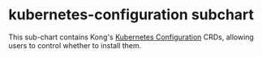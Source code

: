 # kubernetes-configuration subchart

This sub-chart contains Kong's [Kubernetes Configuration][kconf] CRDs, allowing users to control whether to install them.

[kconf]: https://github.com/Kong/kubernetes-configuration
